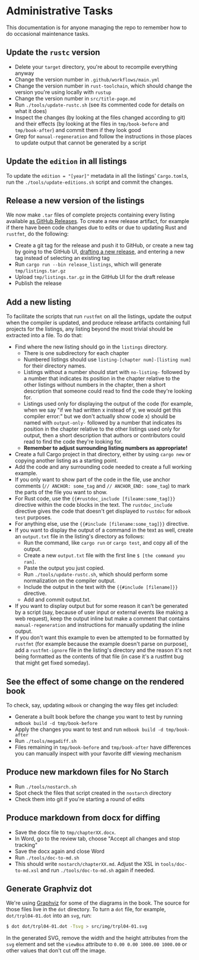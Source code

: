 # Administrative Tasks

This documentation is for anyone managing the repo to remember how to do
occasional maintenance tasks.

## Update the `rustc` version

- Delete your `target` directory, you're about to recompile everything anyway
- Change the version number in `.github/workflows/main.yml`
- Change the version number in `rust-toolchain`, which should change the
  version you're using locally with `rustup`
- Change the version number in `src/title-page.md`
- Run `./tools/update-rustc.sh` (see its commented code for details on what it
  does)
- Inspect the changes (by looking at the files changed according to git) and
  their effects (by looking at the files in `tmp/book-before` and
	`tmp/book-after`) and commit them if they look good
- Grep for `manual-regeneration` and follow the instructions in those places to
  update output that cannot be generated by a script

## Update the `edition` in all listings

To update the `edition = "[year]"` metadata in all the listings' `Cargo.toml`s,
run the `./tools/update-editions.sh` script and commit the changes.

## Release a new version of the listings

We now make `.tar` files of complete projects containing every listing
available [as GitHub Releases](https://github.com/rust-lang/book/releases). To
create a new release artifact, for example if there have been code changes due
to edits or due to updating Rust and `rustfmt`, do the following:

- Create a git tag for the release and push it to GitHub, or create a new tag
  by going to the GitHub UI, [drafting a new
	release](https://github.com/rust-lang/book/releases/new), and entering a new
	tag instead of selecting an existing tag
- Run `cargo run --bin release_listings`, which will generate
  `tmp/listings.tar.gz`
- Upload `tmp/listings.tar.gz` in the GitHub UI for the draft release
- Publish the release

## Add a new listing

To facilitate the scripts that run `rustfmt` on all the listings, update the
output when the compiler is updated, and produce release artifacts containing
full projects for the listings, any listing beyond the most trivial should be
extracted into a file. To do that:

- Find where the new listing should go in the `listings` directory.
  - There is one subdirectory for each chapter
  - Numbered listings should use `listing-[chapter num]-[listing num]` for
	  their directory names.
  - Listings without a number should start with `no-listing-` followed by a
	  number that indicates its position in the chapter relative to the other
		listings without numbers in the chapter, then a short description that
		someone could read to find the code they're looking for.
  - Listings used only for displaying the output of the code (for example, when
	  we say "if we had written x instead of y, we would get this compiler
		error:" but we don't actually show code x) should be named with
		`output-only-` followed by a number that indicates its position in the
		chapter relative to the other listings used only for output, then a short
		description that authors or contributors could read to find the code
		they're looking for.
  - **Remember to adjust surrounding listing numbers as appropriate!**
- Create a full Cargo project in that directory, either by using `cargo new` or
  copying another listing as a starting point.
- Add the code and any surrounding code needed to create a full working example.
- If you only want to show part of the code in the file, use anchor comments
  (`// ANCHOR: some_tag` and `// ANCHOR_END: some_tag`) to mark the parts of
	the file you want to show.
- For Rust code, use the `{{#rustdoc_include [fileame:some_tag]}}` directive
  within the code blocks in the text. The `rustdoc_include` directive gives the
	code that doesn't get displayed to `rustdoc` for `mdbook test` purposes.
- For anything else, use the `{{#include [filename:some_tag]}}` directive.
- If you want to display the output of a command in the text as well, create an
  `output.txt` file in the listing's directory as follows:
  - Run the command, like `cargo run` or `cargo test`, and copy all of the
	  output.
  - Create a new `output.txt` file with the first line `$ [the command you
	  ran]`.
  - Paste the output you just copied.
  - Run `./tools/update-rustc.sh`, which should perform some normalization on
	  the compiler output.
  - Include the output in the text with the `{{#include [filename]}}` directive.
  - Add and commit output.txt.
- If you want to display output but for some reason it can't be generated by a
  script (say, because of user input or external events like making a web
	request), keep the output inline but make a comment that contains
	`manual-regeneration` and instructions for manually updating the inline
	output.
- If you don't want this example to even be attempted to be formatted by
  `rustfmt` (for example because the example doesn't parse on purpose), add a
	`rustfmt-ignore` file in the listing's directory and the reason it's not
	being formatted as the contents of that file (in case it's a rustfmt bug that
	might get fixed someday).

## See the effect of some change on the rendered book

To check, say, updating `mdbook` or changing the way files get included:

- Generate a built book before the change you want to test by running `mdbook
  build -d tmp/book-before`
- Apply the changes you want to test and run `mdbook build -d tmp/book-after`
- Run `./tools/megadiff.sh`
- Files remaining in `tmp/book-before` and `tmp/book-after` have differences
  you can manually inspect with your favorite diff viewing mechanism

## Produce new markdown files for No Starch

- Run `./tools/nostarch.sh`
- Spot check the files that script created in the `nostarch` directory
- Check them into git if you're starting a round of edits

## Produce markdown from docx for diffing

- Save the docx file to `tmp/chapterXX.docx`.
- In Word, go to the review tab, choose "Accept all changes and stop tracking"
- Save the docx again and close Word
- Run `./tools/doc-to-md.sh`
- This should write `nostarch/chapterXX.md`. Adjust the XSL in
  `tools/doc-to-md.xsl` and run `./tools/doc-to-md.sh` again if needed.

## Generate Graphviz dot

We're using [Graphviz](http://graphviz.org/) for some of the diagrams in the
book. The source for those files live in the `dot` directory. To turn a `dot`
file, for example, `dot/trpl04-01.dot` into an `svg`, run:

```bash
$ dot dot/trpl04-01.dot -Tsvg > src/img/trpl04-01.svg
```

In the generated SVG, remove the width and the height attributes from the `svg`
element and set the `viewBox` attribute to `0.00 0.00 1000.00 1000.00` or other
values that don't cut off the image.

